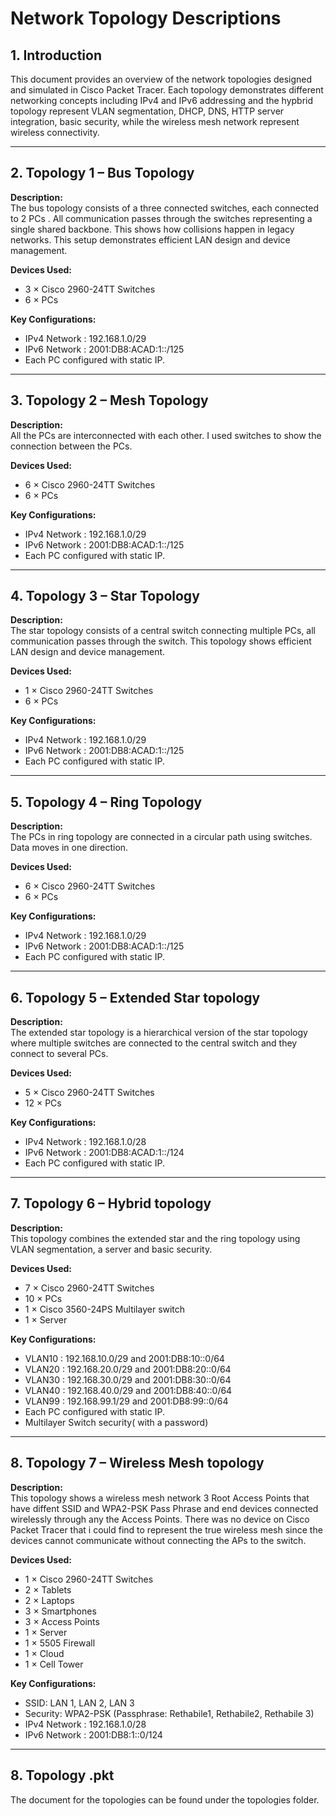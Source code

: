 # Network Topology Descriptions

## 1. Introduction
This document provides an overview of the network topologies designed and simulated in Cisco Packet Tracer. Each topology demonstrates different networking concepts including IPv4 and IPv6 addressing and the hypbrid topology represent VLAN segmentation, DHCP, DNS, HTTP server integration, basic security, while the wireless mesh network represent wireless connectivity.

---

## 2. Topology 1 – Bus Topology
**Description:**  
The bus topology consists of a three connected switches, each connected to 2 PCs . All communication passes through the switches representing a single shared backbone. This shows how collisions happen in legacy networks.
This setup demonstrates efficient LAN design and device management.

**Devices Used:**
- 3 × Cisco 2960-24TT Switches 
- 6 × PCs  

**Key Configurations:**
- IPv4 Network : 192.168.1.0/29  
- IPv6 Network : 2001:DB8:ACAD:1::/125
- Each PC configured with static IP.

---

## 3. Topology 2 – Mesh Topology
**Description:**  
All the PCs are interconnected with each other. I used switches to show the connection between the PCs.

**Devices Used:**
- 6 × Cisco 2960-24TT Switches
- 6 × PCs  

**Key Configurations:**
- IPv4 Network : 192.168.1.0/29  
- IPv6 Network : 2001:DB8:ACAD:1::/125
- Each PC configured with static IP.

---

## 4. Topology 3 – Star Topology
**Description:**  
The star topology consists of a central switch connecting multiple PCs, all  communication passes through the switch. This topology shows efficient LAN design and device management.

**Devices Used:**
- 1 × Cisco 2960-24TT Switches 
- 6 × PCs   

**Key Configurations:**
- IPv4 Network : 192.168.1.0/29  
- IPv6 Network : 2001:DB8:ACAD:1::/125
- Each PC configured with static IP.

---

## 5. Topology 4 – Ring Topology
**Description:**  
The PCs in ring topology are connected in a circular path using switches. Data moves in one direction.

**Devices Used:**
- 6 × Cisco 2960-24TT Switches
- 6 × PCs

**Key Configurations:**
- IPv4 Network : 192.168.1.0/29  
- IPv6 Network : 2001:DB8:ACAD:1::/125
- Each PC configured with static IP.

---

## 6. Topology 5 – Extended Star topology
**Description:**  
The extended star topology is a hierarchical version of the star topology where multiple switches are connected to the central switch and they connect to several PCs.

**Devices Used:**
- 5 × Cisco 2960-24TT Switches
- 12 × PCs

**Key Configurations:**
- IPv4 Network : 192.168.1.0/28  
- IPv6 Network : 2001:DB8:ACAD:1::/124
- Each PC configured with static IP.

---
## 7. Topology 6 – Hybrid topology
**Description:**  
This topology combines the extended star and the ring topology using VLAN segmentation, a server and basic security.

**Devices Used:**
- 7 × Cisco 2960-24TT Switches
- 10 × PCs
- 1 × Cisco 3560-24PS Multilayer switch
- 1 × Server 

**Key Configurations:** 
- VLAN10 : 192.168.10.0/29 and 2001:DB8:10::0/64
- VLAN20 : 192.168.20.0/29 and 2001:DB8:20::0/64
- VLAN30 : 192.168.30.0/29 and 2001:DB8:30::0/64
- VLAN40 : 192.168.40.0/29 and 2001:DB8:40::0/64
- VLAN99 : 192.168.99.1/29 and 2001:DB8:99::0/64
- Each PC configured with static IP.
- Multilayer Switch security( with a password)

---
## 8. Topology 7 – Wireless Mesh topology
**Description:**  
This topology shows a wireless mesh network 3 Root Access Points that have diffent SSID and WPA2-PSK Pass Phrase and end devices connected wirelessly through any the Access Points. There was no device on Cisco Packet Tracer that i could find to represent the true wireless mesh since the devices cannot communicate without connecting the APs to the switch.

**Devices Used:**
- 1 × Cisco 2960-24TT Switches
- 2 × Tablets
- 2 × Laptops
- 3 × Smartphones
- 3 × Access Points
- 1 × Server
- 1 × 5505 Firewall
- 1 × Cloud
- 1 × Cell Tower

**Key Configurations:** 
- SSID: LAN 1, LAN 2, LAN 3  
- Security: WPA2-PSK (Passphrase: Rethabile1, Rethabile2, Rethabile 3)
- IPv4 Network : 192.168.1.0/28  
- IPv6 Network : 2001:DB8:1::0/124

---

## 8. Topology .pkt
The document for the topologies can be found under the topologies folder.

